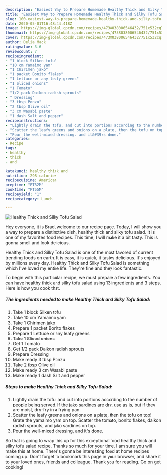```yaml
---
description: "Easiest Way to Prepare Homemade Healthy Thick and Silky Tofu Salad"
title: "Easiest Way to Prepare Homemade Healthy Thick and Silky Tofu Salad"
slug: 100-easiest-way-to-prepare-homemade-healthy-thick-and-silky-tofu-salad
date: 2020-05-01T16:48:44.418Z
image: https://img-global.cpcdn.com/recipes/4738038006546432/751x532cq70/healthy-thick-and-silky-tofu-salad-recipe-main-photo.jpg
thumbnail: https://img-global.cpcdn.com/recipes/4738038006546432/751x532cq70/healthy-thick-and-silky-tofu-salad-recipe-main-photo.jpg
cover: https://img-global.cpcdn.com/recipes/4738038006546432/751x532cq70/healthy-thick-and-silky-tofu-salad-recipe-main-photo.jpg
author: Delia Mack
ratingvalue: 3.6
reviewcount: 7
recipeingredient:
- "1 block Silken tofu"
- "10 cm Yamaimo yam"
- "1 Chirimen jako"
- "1 packet Bonito flakes"
- "1 Lettuce or any leafy greens"
- "1 Sliced onions"
- "1 Tomato"
- "1/2 pack Daikon radish sprouts"
- " Dressing"
- "3 tbsp Ponzu"
- "2 tbsp Olive oil"
- "3 cm Wasabi paste"
- "1 dash Salt and pepper"
recipeinstructions:
- "Lightly drain the tofu, and cut into portions according to the number of people being served. If the jako sardines are dry, use as is, but if they are moist, dry-fry in a frying pan."
- "Scatter the leafy greens and onions on a plate, then the tofu on top! Grate the yamaimo yam on top. Scatter the tomato, bonito flakes, daikon radish sprouts, and jako sardines on top."
- "Pour the well-mixed dressing, and it&#39;s done."
categories:
- Recipe
tags:
- healthy
- thick
- and

katakunci: healthy thick and 
nutrition: 298 calories
recipecuisine: American
preptime: "PT32M"
cooktime: "PT55M"
recipeyield: "1"
recipecategory: Lunch

---
```



![Healthy Thick and Silky Tofu Salad](https://img-global.cpcdn.com/recipes/4738038006546432/751x532cq70/healthy-thick-and-silky-tofu-salad-recipe-main-photo.jpg)

Hey everyone, it is Brad, welcome to our recipe page. Today, I will show you a way to prepare a distinctive dish, healthy thick and silky tofu salad. It is one of my favorites food recipes. This time, I will make it a bit tasty. This is gonna smell and look delicious.



Healthy Thick and Silky Tofu Salad is one of the most favored of current trending foods on earth. It is easy, it is quick, it tastes delicious. It's enjoyed by millions every day. Healthy Thick and Silky Tofu Salad is something which I've loved my entire life. They're fine and they look fantastic.


To begin with this particular recipe, we must prepare a few ingredients. You can have healthy thick and silky tofu salad using 13 ingredients and 3 steps. Here is how you cook that.

<!--inarticleads1-->

##### The ingredients needed to make Healthy Thick and Silky Tofu Salad:

1. Take 1 block Silken tofu
1. Take 10 cm Yamaimo yam
1. Take 1 Chirimen jako
1. Prepare 1 packet Bonito flakes
1. Prepare 1 Lettuce or any leafy greens
1. Take 1 Sliced onions
1. Get 1 Tomato
1. Get 1/2 pack Daikon radish sprouts
1. Prepare  Dressing
1. Make ready 3 tbsp Ponzu
1. Take 2 tbsp Olive oil
1. Make ready 3 cm Wasabi paste
1. Make ready 1 dash Salt and pepper




<!--inarticleads2-->

##### Steps to make Healthy Thick and Silky Tofu Salad:

1. Lightly drain the tofu, and cut into portions according to the number of people being served. If the jako sardines are dry, use as is, but if they are moist, dry-fry in a frying pan.
1. Scatter the leafy greens and onions on a plate, then the tofu on top! Grate the yamaimo yam on top. Scatter the tomato, bonito flakes, daikon radish sprouts, and jako sardines on top.
1. Pour the well-mixed dressing, and it&#39;s done.




So that is going to wrap this up for this exceptional food healthy thick and silky tofu salad recipe. Thanks so much for your time. I am sure you will make this at home. There's gonna be interesting food at home recipes coming up. Don't forget to bookmark this page in your browser, and share it to your loved ones, friends and colleague. Thank you for reading. Go on get cooking!
